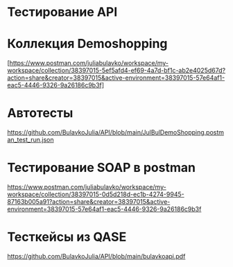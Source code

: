 # Тестирование API
# Коллекция Demoshopping
[https://www.postman.com/juliabulavko/workspace/my-workspace/collection/38397015-5ef5afd4-ef69-4a7d-bf1c-ab2e4025d67d?action=share&creator=38397015&active-environment=38397015-57e64af1-eac5-4446-9326-9a26186c9b3f]
# Автотесты
https://github.com/BulavkoJulia/API/blob/main/JulBulDemoShopping.postman_test_run.json
# Тестирование SOAP в postman 
https://www.postman.com/juliabulavko/workspace/my-workspace/collection/38397015-0d5d218d-ec1b-4274-9945-87163b005a91?action=share&creator=38397015&active-environment=38397015-57e64af1-eac5-4446-9326-9a26186c9b3f
# Тесткейсы из QASE 
https://github.com/BulavkoJulia/API/blob/main/bulavkoapi.pdf
